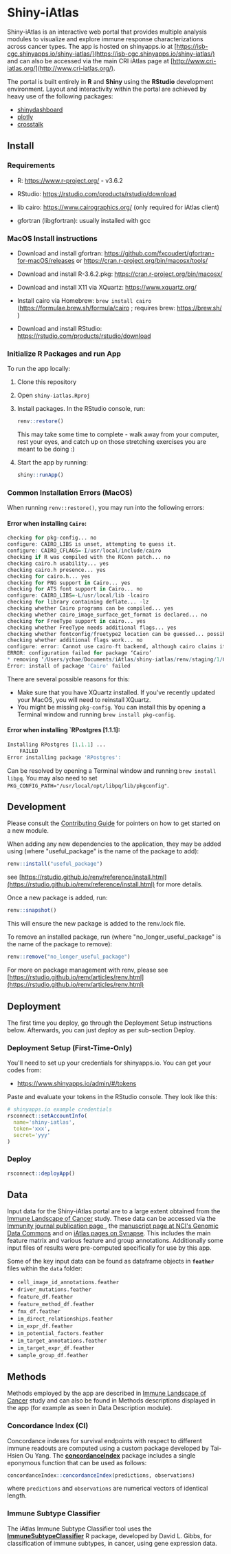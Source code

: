 # Shiny-iAtlas

Shiny-iAtlas is an interactive web portal that provides multiple analysis modules to visualize and explore immune response characterizations across cancer types. The app is hosted on shinyapps.io at [https://isb-cgc.shinyapps.io/shiny-iatlas/](https://isb-cgc.shinyapps.io/shiny-iatlas/) and can also be accessed via the main CRI iAtlas page at [http://www.cri-iatlas.org/](http://www.cri-iatlas.org/).

The portal is built entirely in **R** and **Shiny** using the **RStudio** development environment. Layout and interactivity within the portal are achieved by heavy use of the following packages:

- [shinydashboard](https://rstudio.github.io/shinydashboard/)
- [plotly](https://plot.ly/r/)
- [crosstalk](https://rstudio.github.io/crosstalk/)

## Install

### Requirements

- R: https://www.r-project.org/ - v3.6.2

- RStudio: https://rstudio.com/products/rstudio/download

- lib cairo: https://www.cairographics.org/ (only required for iAtlas client)

- gfortran (libgfortran): usually installed with gcc

### MacOS Install instructions

- Download and install gfortran: https://github.com/fxcoudert/gfortran-for-macOS/releases
or https://cran.r-project.org/bin/macosx/tools/

- Download and install R-3.6.2.pkg: https://cran.r-project.org/bin/macosx/

- Download and install X11 via XQuartz: https://www.xquartz.org/

- Install cairo via Homebrew: `brew install cairo` (https://formulae.brew.sh/formula/cairo ; requires brew: https://brew.sh/ )

- Download and install RStudio: https://rstudio.com/products/rstudio/download

### Initialize R Packages and run App

To run the app locally:

1. Clone this repository

1. Open `shiny-iatlas.Rproj`

1. Install packages. In the RStudio console, run:

   ```R
   renv::restore()
   ```

   This may take some time to complete - walk away from your computer, rest your eyes, and catch up on those stretching exercises you are meant to be doing :)

1. Start the app by running:

   ```R
   shiny::runApp()
   ```

### Common Installation Errors (MacOS)

When running `renv::restore()`, you may run into the following errors:

#### Error when installing `Cairo`:
```R
checking for pkg-config... no
configure: CAIRO_LIBS is unset, attempting to guess it.
configure: CAIRO_CFLAGS=-I/usr/local/include/cairo
checking if R was compiled with the RConn patch... no
checking cairo.h usability... yes
checking cairo.h presence... yes
checking for cairo.h... yes
checking for PNG support in Cairo... yes
checking for ATS font support in Cairo... no
configure: CAIRO_LIBS=-L/usr/local/lib -lcairo
checking for library containing deflate... -lz
checking whether Cairo programs can be compiled... yes
checking whether cairo_image_surface_get_format is declared... no
checking for FreeType support in cairo... yes
checking whether FreeType needs additional flags... yes
checking whether fontconfig/freetype2 location can be guessed... possibly
checking whether additional flags work... no
configure: error: Cannot use cairo-ft backend, although cairo claims it is working. Please check your caito installation and/or update cairo if necessary or set CAIRO_CFLAGS/CAIRO_LIBS accordingly.
ERROR: configuration failed for package ‘Cairo’
* removing ‘/Users/ychae/Documents/iAtlas/shiny-iatlas/renv/staging/1/Cairo’
Error: install of package 'Cairo' failed
```
 There are several possible reasons for this:
- Make sure that you have XQuartz installed. If you've recently updated your MacOS, you will need to reinstall XQuartz.
- You might be missing `pkg-config`. You can install this by opening a Terminal window and running `brew install pkg-config`.

#### Error when installing `RPostgres [1.1.1]:
```R
Installing RPostgres [1.1.1] ...
	FAILED
Error installing package 'RPostgres':
```
Can be resolved by opening a Terminal window and running `brew install libpq`. You may also need to set `PKG_CONFIG_PATH="/usr/local/opt/libpq/lib/pkgconfig"`.


## Development

Please consult the [Contributing Guide](https://github.com/CRI-iAtlas/shiny-iatlas/blob/develop/CONTRIBUTING.md) for pointers on how to get started on a new module.

When adding any new dependencies to the application, they may be added using (where "useful_package" is the name of the package to add):

```R
renv::install("useful_package")
```

see [https://rstudio.github.io/renv/reference/install.html](https://rstudio.github.io/renv/reference/install.html) for more details.

Once a new package is added, run:

```R
renv::snapshot()
```

This will ensure the new package is added to the renv.lock file.

To remove an installed package, run (where "no_longer_useful_package" is the name of the package to remove):

```R
renv::remove("no_longer_useful_package")
```

For more on package management with renv, please see [https://rstudio.github.io/renv/articles/renv.html](https://rstudio.github.io/renv/articles/renv.html)

## Deployment

The first time you deploy, go through the Deployment Setup instructions below. Afterwards, you can just deploy as per sub-section Deploy.

### Deployment Setup (First-Time-Only)

You'll need to set up your credentials for shinyapps.io. You can get your codes from:

- https://www.shinyapps.io/admin/#/tokens

Paste and evaluate your tokens in the RStudio console. They look like this:

```R
# shinyapps.io example credentials
rsconnect::setAccountInfo(
  name='shiny-iatlas',
  token='xxx',
  secret='yyy'
)
```


### Deploy

```R
rsconnect::deployApp()
```

## Data

Input data for the Shiny-iAtlas portal are to a large extent obtained from the [Immune Landscape of Cancer](https://www.cell.com/immunity/abstract/S1074-7613(18)30121-3) study. These data can be accessed via the [Immunity journal publication page ](https://www.cell.com/immunity/abstract/S1074-7613(18)30121-3), the [manuscript page at NCI's Genomic Data Commons](https://gdc.cancer.gov/about-data/publications/panimmune) and on [iAtlas pages on Synapse](https://www.synapse.org/#!Synapse:syn21247064). This includes the main feature matrix and various feature and group annotations.  Additionally some input files of results were pre-computed specifically for use by this app.

Some of the key input data can be found as dataframe objects in **`feather`** files within the `data` folder:

- `cell_image_id_annotations.feather`
- `driver_mutations.feather`
- `feature_df.feather`
- `feature_method_df.feather`
- `fmx_df.feather`
- `im_direct_relationships.feather`
- `im_expr_df.feather`
- `im_potential_factors.feather`
- `im_target_annotations.feather`
- `im_target_expr_df.feather`
- `sample_group_df.feather`

## Methods

Methods employed by the app are described in [Immune Landscape of Cancer](https://www.cell.com/immunity/abstract/S1074-7613(18)30121-3) study and can also be found in Methods descriptions displayed in the app (for example as seen in Data Description module).

### Concordance Index (CI)

Concordance indexes for survival endpoints with respect to different immune readouts are computed using a custom package developed by Tai-Hsien Ou Yang. The **[concordanceIndex](https://github.com/th86/concordanceIndex)** package includes a single eponymous function that can be used as follows:

```R
concordanceIndex::concordanceIndex(predictions, observations)
```

where `predictions` and `observations` are numerical vectors of identical length.

### Immune Subtype Classifier

The iAtlas Immune Subtype Classifier tool uses the **[ImmuneSubtypeClassifier](https://github.com/CRI-iAtlas/ImmuneSubtypeClassifier)** R package, developed by David L. Gibbs, for classification of immune subtypes, in cancer, using gene expression data.
